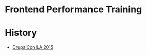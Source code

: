 # Frontend Performance Training

# History

* [DrupalCon LA 2015](https://events.drupal.org/losangeles2015/training/frontend-performance-training)
